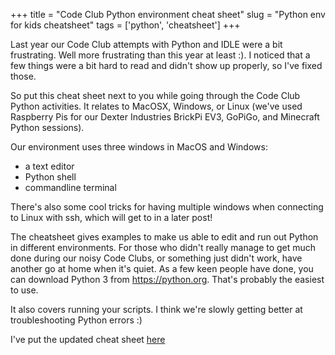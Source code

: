 +++
title = "Code Club Python environment cheat sheet"
slug = "Python env for kids cheatsheet"
tags = ['python', 'cheatsheet']
+++


Last year our Code Club attempts with Python and IDLE were a bit frustrating. Well more frustrating than this year at least :). I noticed that a few things were a bit hard to read and didn't show up properly, so I've fixed those.

So put this cheat sheet next to you while going through the Code Club Python activities. It relates to MacOSX, Windows, or Linux (we've used Raspberry Pis for our Dexter Industries BrickPi EV3, GoPiGo, and Minecraft Python sessions).

Our environment uses three windows in MacOS and Windows:

 - a text editor
 - Python shell
 - commandline terminal

There's also some cool tricks for having multiple windows when connecting to Linux with ssh, which will get to in a later post!

The cheatsheet gives examples to make us able to edit and run out Python in different environments. For those who didn't really manage to get much done during our noisy Code Clubs, or something just didn't work, have another go at home when it's quiet. As a few keen people have done, you can download Python 3 from https://python.org. That's probably the easiest to use.

It also covers running your scripts. I think we're slowly getting better at troubleshooting Python errors :)

I've put the updated cheat sheet [here](/pdfs/python_cheat_sheet-v1.1.pdf)
